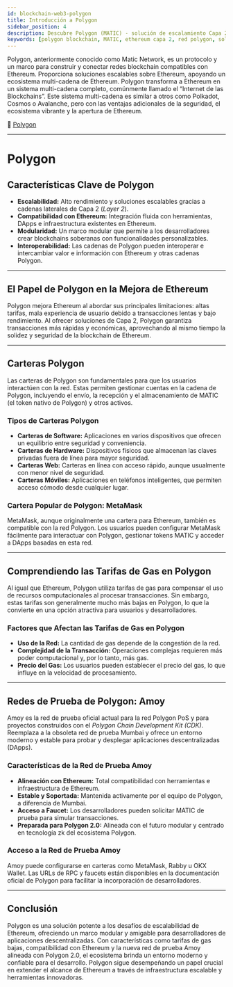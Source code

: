 ```yaml
---
id: blockchain-web3-polygon
title: Introducción a Polygon
sidebar_position: 4
description: Descubre Polygon (MATIC) - solución de escalamiento Capa 2 de Ethereum con transacciones rápidas, bajo costo y conectividad multi-cadena para desarrollo DApp.
keywords: [polygon blockchain, MATIC, ethereum capa 2, red polygon, solución escalamiento, multi-cadena, desarrollo polygon, blockchain capa 2]
---
```



Polygon, anteriormente conocido como Matic Network, es un protocolo y un marco para construir y conectar redes blockchain compatibles con Ethereum. Proporciona soluciones escalables sobre Ethereum, apoyando un ecosistema multi-cadena de Ethereum. Polygon transforma a Ethereum en un sistema multi-cadena completo, comúnmente llamado el “Internet de las Blockchains”. Este sistema multi-cadena es similar a otros como Polkadot, Cosmos o Avalanche, pero con las ventajas adicionales de la seguridad, el ecosistema vibrante y la apertura de Ethereum.

🔗 [Polygon](https://polygon.technology)

---

# Polygon

## Características Clave de Polygon

* **Escalabilidad:** Alto rendimiento y soluciones escalables gracias a cadenas laterales de Capa 2 (*Layer 2*).
* **Compatibilidad con Ethereum:** Integración fluida con herramientas, DApps e infraestructura existentes en Ethereum.
* **Modularidad:** Un marco modular que permite a los desarrolladores crear blockchains soberanas con funcionalidades personalizables.
* **Interoperabilidad:** Las cadenas de Polygon pueden interoperar e intercambiar valor e información con Ethereum y otras cadenas Polygon.

---

## El Papel de Polygon en la Mejora de Ethereum

Polygon mejora Ethereum al abordar sus principales limitaciones: altas tarifas, mala experiencia de usuario debido a transacciones lentas y bajo rendimiento. Al ofrecer soluciones de Capa 2, Polygon garantiza transacciones más rápidas y económicas, aprovechando al mismo tiempo la solidez y seguridad de la blockchain de Ethereum.

---

## Carteras Polygon

Las carteras de Polygon son fundamentales para que los usuarios interactúen con la red. Estas permiten gestionar cuentas en la cadena de Polygon, incluyendo el envío, la recepción y el almacenamiento de MATIC (el token nativo de Polygon) y otros activos.

### Tipos de Carteras Polygon

* **Carteras de Software:** Aplicaciones en varios dispositivos que ofrecen un equilibrio entre seguridad y conveniencia.
* **Carteras de Hardware:** Dispositivos físicos que almacenan las claves privadas fuera de línea para mayor seguridad.
* **Carteras Web:** Carteras en línea con acceso rápido, aunque usualmente con menor nivel de seguridad.
* **Carteras Móviles:** Aplicaciones en teléfonos inteligentes, que permiten acceso cómodo desde cualquier lugar.

### Cartera Popular de Polygon: MetaMask

MetaMask, aunque originalmente una cartera para Ethereum, también es compatible con la red Polygon. Los usuarios pueden configurar MetaMask fácilmente para interactuar con Polygon, gestionar tokens MATIC y acceder a DApps basadas en esta red.

---

## Comprendiendo las Tarifas de Gas en Polygon

Al igual que Ethereum, Polygon utiliza tarifas de gas para compensar el uso de recursos computacionales al procesar transacciones. Sin embargo, estas tarifas son generalmente mucho más bajas en Polygon, lo que la convierte en una opción atractiva para usuarios y desarrolladores.

### Factores que Afectan las Tarifas de Gas en Polygon

* **Uso de la Red:** La cantidad de gas depende de la congestión de la red.
* **Complejidad de la Transacción:** Operaciones complejas requieren más poder computacional y, por lo tanto, más gas.
* **Precio del Gas:** Los usuarios pueden establecer el precio del gas, lo que influye en la velocidad de procesamiento.

---

## Redes de Prueba de Polygon: Amoy

Amoy es la red de prueba oficial actual para la red Polygon PoS y para proyectos construidos con el *Polygon Chain Development Kit (CDK)*. Reemplaza a la obsoleta red de prueba Mumbai y ofrece un entorno moderno y estable para probar y desplegar aplicaciones descentralizadas (DApps).

### Características de la Red de Prueba Amoy

* **Alineación con Ethereum:** Total compatibilidad con herramientas e infraestructura de Ethereum.
* **Estable y Soportada:** Mantenida activamente por el equipo de Polygon, a diferencia de Mumbai.
* **Acceso a Faucet:** Los desarrolladores pueden solicitar MATIC de prueba para simular transacciones.
* **Preparada para Polygon 2.0:** Alineada con el futuro modular y centrado en tecnología zk del ecosistema Polygon.

### Acceso a la Red de Prueba Amoy

Amoy puede configurarse en carteras como MetaMask, Rabby u OKX Wallet. Las URLs de RPC y faucets están disponibles en la documentación oficial de Polygon para facilitar la incorporación de desarrolladores.

---

## Conclusión

Polygon es una solución potente a los desafíos de escalabilidad de Ethereum, ofreciendo un marco modular y amigable para desarrolladores de aplicaciones descentralizadas. Con características como tarifas de gas bajas, compatibilidad con Ethereum y la nueva red de prueba Amoy alineada con Polygon 2.0, el ecosistema brinda un entorno moderno y confiable para el desarrollo. Polygon sigue desempeñando un papel crucial en extender el alcance de Ethereum a través de infraestructura escalable y herramientas innovadoras.
